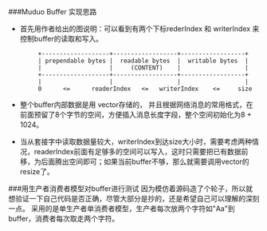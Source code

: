 ###Muduo Buffer 实现思路
 - 首先用作者给出的图说明：可以看到有两个下标rederIndex 和 writerIndex 来控制buffer的读取和写入。

			+-------------------+------------------+------------------+
			| prependable bytes |  readable bytes  |  writable bytes  |
			|                   |     (CONTENT)    |                  |
			+-------------------+------------------+------------------+
			|                   |                  |                  |
			0      <=      readerIndex   <=   writerIndex    <=     size
	


 - 整个buffer内部数据是用 vector<char>存储的， 并且根据网络消息的常用格式，在前面预留了8个字节的空间，方便插入消息长度字段，整个空间初始化为8 + 1024。
 - 当从套接字中读取数据量较大，writerIndex到达size大小时，需要考虑两种情况，readerIndex前面有足够多的空间可以写入，这时只需要把已有数据前移，为后面腾出空间即可；如果当前buffer不够，那么就需要调用vector的resize了。

###用生产者消费者模型对buffer进行测试
因为模仿着源码造了个轮子，所以就想验证一下自己代码是否正确，尽管大部分是抄的，还是希望自己可以理解的深刻一点。
采用的是单生产者单消费者模型，生产者每次放两个字符如"Aa"到buffer，消费者每次取走两个字符。

